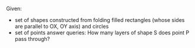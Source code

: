 Given:
 - set of shapes constructed from folding filled rectangles (whose sides are parallel to OX, OY axis) and circles
 - set of points
answer queries: How many layers of shape S does point P pass through?
